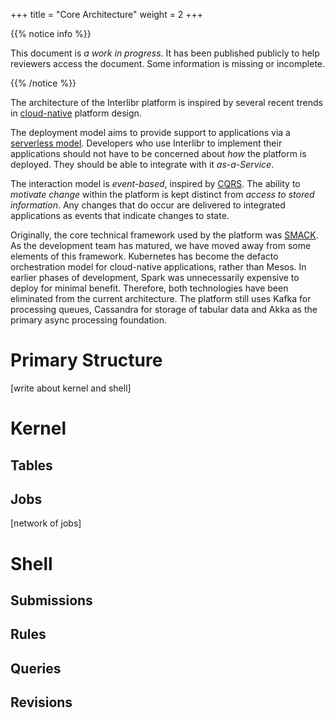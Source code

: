 +++
title = "Core Architecture"
weight = 2
+++

{{% notice info %}}

This document is *a work in progress*. It has been published publicly to help
reviewers access the document. Some information is missing or incomplete.

{{% /notice %}}

The architecture of the Interlibr platform is inspired by several recent trends
in [cloud-native](https://www.cncf.io/about/faq/) platform design.

The deployment model aims to provide support to applications via a [serverless
model](https://github.com/cncf/wg-serverless/tree/master/whitepapers/serverless-overview). Developers
who use Interlibr to implement their applications should not have to be
concerned about _how_ the platform is deployed. They should be able to integrate
with it _as-a-Service_.

The interaction model is _event-based_, inspired by
[CQRS](https://en.wikipedia.org/wiki/Command–query_separation). The ability to
_motivate change_ within the platform is kept distinct from _access to stored
information_. Any changes that do occur are delivered to integrated applications
as events that indicate changes to state.

Originally, the core technical framework used by the platform was
[SMACK](mesosphere.com/blog/smack-stack-new-lamp-stack/). As the development
team has matured, we have moved away from some elements of this
framework. Kubernetes has become the defacto orchestration model for
cloud-native applications, rather than Mesos. In earlier phases of development,
Spark was unnecessarily expensive to deploy for minimal benefit. Therefore, both
technologies have been eliminated from the current architecture. The platform
still uses Kafka for processing queues, Cassandra for storage of tabular data
and Akka as the primary async processing foundation.

# Primary Structure

[write about kernel and shell]

# Kernel

## Tables

## Jobs

[network of jobs]

# Shell

## Submissions

## Rules

## Queries

## Revisions


